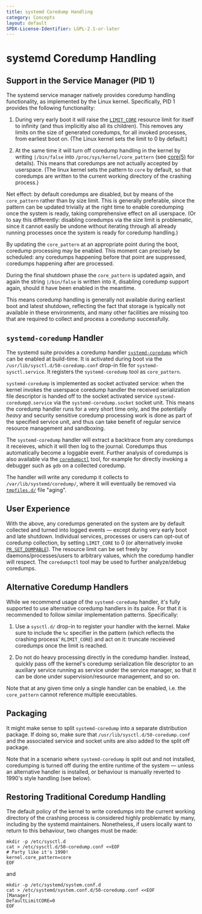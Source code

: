 ```yaml
---
title: systemd Coredump Handling
category: Concepts
layout: default
SPDX-License-Identifier: LGPL-2.1-or-later
---
```


# systemd Coredump Handling

## Support in the Service Manager (PID 1)

The systemd service manager natively provides coredump handling functionality,
as implemented by the Linux kernel. Specifically, PID 1 provides the following
functionality:

1. During very early boot it will raise the
   [`LIMIT_CORE`](https://man7.org/linux/man-pages/man2/getrlimit.2.html)
   resource limit for itself to infinity (and thus implicitly also all its
   children). This removes any limits on the size of generated coredumps, for
   all invoked processes, from earliest boot on. (The Linux kernel sets the
   limit to 0 by default.)

2. At the same time it will turn off coredump handling in the kernel by writing
   `|/bin/false` into `/proc/sys/kernel/core_pattern` (see
   [core(5)](https://man7.org/linux/man-pages/man5/core.5.html) for
   details). This means that coredumps are not actually accepted by
   userspace. (The linux kernel sets the pattern to `core` by default, so that
   coredumps are written to the current working directory of the crashing
   process.)

Net effect: by default coredumps are disabled, but by means of the
`core_pattern` rather than by size limit. This is generally preferable, since
the pattern can be updated trivially at the right time to enable coredumping
once the system is ready, taking comprehensive effect on all userspace. (Or to
say this differently: disabling coredumps via the size limit is problematic,
since it cannot easily be undone without iterating through all already running
processes once the system is ready for coredump handling.)

By updating the `core_pattern` at an appropriate point during the boot,
coredump processing may be enabled. This moment can precisely be scheduled: any
coredumps happening before that point are suppressed, coredumps happening after
are processed.

During the final shutdown phase the `core_pattern` is updated again, and again
the string `|/bin/false` is written into it, disabling coredump support again,
should it have been enabled in the meantime.

This means coredump handling is generally not available during earliest boot
and latest shutdown, reflecting the fact that storage is typically not
available in these environments, and many other facilities are missing too that
are required to collect and process a coredump successfully.

## `systemd-coredump` Handler

The systemd suite provides a coredump handler
[`systemd-coredump`](https://www.freedesktop.org/software/systemd/man/systemd-coredump.html)
which can be enabled at build-time. It is activated during boot via the
`/usr/lib/sysctl.d/50-coredump.conf` drop-in file for
`systemd-sysctl.service`. It registers the `systemd-coredump` tool as
`core_pattern`.

`systemd-coredump` is implemented as socket activated service: when the kernel
invokes the userspace coredump handler the received serialization file
descriptor is handed off to the socket activated service
`systemd-coredump@.service` via the `systemd-coredump.socket` socket unit. This
means the coredump handler runs for a very short time only, and the potentially
*heavy* and security sensitive coredump processing work is done as part of the
specified service unit, and thus can take benefit of regular service resource
management and sandboxing.

The `systemd-coredump` handler will extract a backtrace from any coredumps it
receieves, which it will then log to the journal. Coredumps thus automatically
become a loggable event. Further analysis of coredumps is also available via
the
[`coredumpctl`](https://www.freedesktop.org/software/systemd/man/coredumpctl.html)
tool, for example for directly invoking a debugger such as `gdb` on a collected
coredump.

The handler will write any coredump it collects to
`/var/lib/systemd/coredump/`, where it will eventually be removed via
[`tmpfiles.d/`](https://www.freedesktop.org/software/systemd/man/tmpfiles.d.html)
file "aging".

## User Experience

With the above, any coredumps generated on the system are by default collected
and turned into logged events — except during very early boot and late
shutdown. Individual services, processes or users can opt-out of coredump
collection, by setting `LIMIT_CORE` to 0 (or alternatively invoke
[`PR_SET_DUMPABLE`](https://man7.org/linux/man-pages/man2/prctl.2.html)). The
resource limit can be set freely by daemons/processes/users to arbitrary
values, which the coredump handler will respect. The `coredumpctl` tool may be
used to further analyze/debug coredumps.

## Alternative Coredump Handlers

While we recommend usage of the `systemd-coredump` handler, it's fully
supported to use alternative coredump handlers in its palce. For that it is
recommended to follow similar implementation patterns. Specifically:

1. Use a `sysctl.d/` drop-in to register your handler with the kernel. Make
   sure to include the `%c` specifier in the pattern (which reflects the
   crashing process' `RLIMIT_CORE`) and act on it: truncate receieved coredumps
   once the limit is reached.

2. Do not do heavy processing directly in the coredump handler. Instead,
   quickly pass off the kernel's coredump serialization file descriptor to an
   auxiliary service running as service under the service manager, so that it
   can be done under supervision/resource management, and so on.

Note that at any given time only a single handler can be enabled, i.e. the
`core_pattern` cannot reference multiple executables.

## Packaging

It might make sense to split `systemd-coredump` into a separate distribution
package. If doing so, make sure that `/usr/lib/sysctl.d/50-coredump.conf` and
the associated service and socket units are also added to the split off package.

Note that in a scenario where `systemd-coredump` is split out and not
installed, coredumping is turned off during the entire runtime of the system —
unless an alternative handler is installed, or behaviour is manually reverted
to 1990's style handling (see below).

## Restoring Traditional Coredump Handling

The default policy of the kernel to write coredumps into the current working
directory of the crashing process is considered highly problematic by many,
including by the systemd maintainers. Nonetheless, if users locally want to
return to this behaviour, two changes must be made:

```
mkdir -p /etc/sysctl.d
cat > /etc/sysctl.d/50-coredump.conf <<EOF
# Party like it's 1990!
kernel.core_pattern=core
EOF
```

and

```
mkdir -p /etc/systemd/system.conf.d
cat > /etc/systemd/system.conf.d/50-coredump.conf <<EOF
[Manager]
DefaultLimitCORE=0
EOF
```
